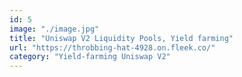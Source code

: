 ```yaml
---
id: 5
image: "./image.jpg"
title: "Uniswap V2 Liquidity Pools, Yield farming"
url: "https://throbbing-hat-4928.on.fleek.co/"
category: "Yield-farming Uniswap V2"
---
```

